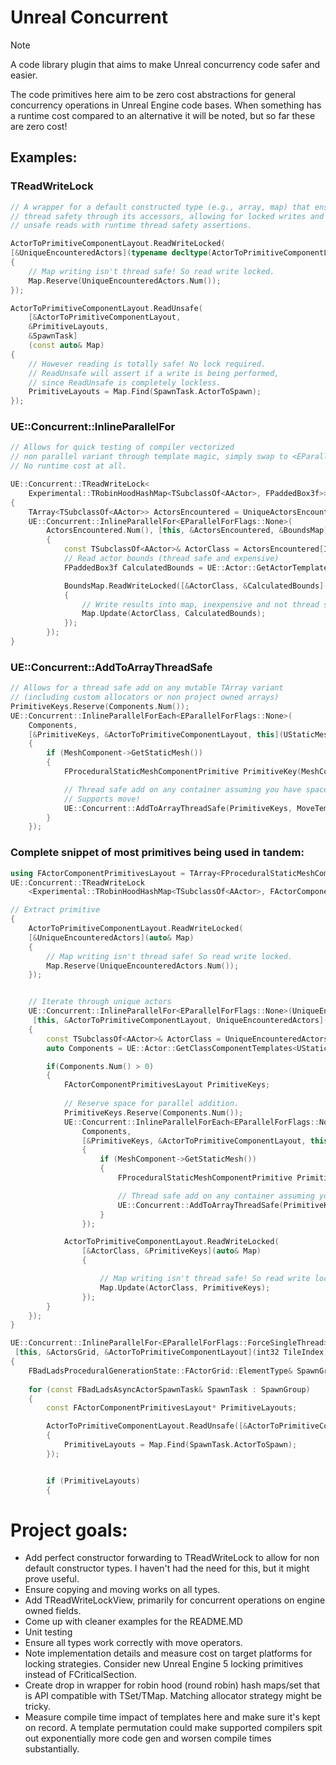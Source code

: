 # Unreal Concurrent
> [!NOTE]
> A code library plugin that aims to make Unreal concurrency code safer and easier.

The code primitives here aim to be zero cost abstractions for general concurrency operations in Unreal Engine code bases.
When something has a runtime cost compared to an alternative it will be noted, but so far these are zero cost!

## Examples:
### TReadWriteLock<FYourType>
```cpp
// A wrapper for a default constructed type (e.g., array, map) that ensures
// thread safety through its accessors, allowing for locked writes and
// unsafe reads with runtime thread safety assertions.

ActorToPrimitiveComponentLayout.ReadWriteLocked(
[&UniqueEncounteredActors](typename decltype(ActorToPrimitiveComponentLayout)::ElementType& Map)
{
	// Map writing isn't thread safe! So read write locked.
	Map.Reserve(UniqueEncounteredActors.Num());
});
```


```cpp
ActorToPrimitiveComponentLayout.ReadUnsafe(
	[&ActorToPrimitiveComponentLayout, 
	&PrimitiveLayouts, 
	&SpawnTask]
	(const auto& Map)
{
	// However reading is totally safe! No lock required.
	// ReadUnsafe will assert if a write is being performed,
	// since ReadUnsafe is completely lockless.
	PrimitiveLayouts = Map.Find(SpawnTask.ActorToSpawn);
});
```

### UE::Concurrent::InlineParallelFor
```cpp
// Allows for quick testing of compiler vectorized
// non parallel variant through template magic, simply swap to <EParallelForFlags::ForceSingleThread>
// No runtime cost at all.

UE::Concurrent::TReadWriteLock<
	Experimental::TRobinHoodHashMap<TSubclassOf<AActor>, FPaddedBox3f>> BoundsMap;
{
	TArray<TSubclassOf<AActor>> ActorsEncountered = UniqueActorsEncountered.Array();
	UE::Concurrent::InlineParallelFor<EParallelForFlags::None>(
		ActorsEncountered.Num(), [this, &ActorsEncountered, &BoundsMap](int32 Index)
		{
			const TSubclassOf<AActor>& ActorClass = ActorsEncountered[Index];
			// Read actor bounds (thread safe and expensive)
			FPaddedBox3f CalculatedBounds = UE::Actor::GetActorTemplateLocalBounds(ActorClass);

			BoundsMap.ReadWriteLocked([&ActorClass, &CalculatedBounds](auto& Map)
			{
				// Write results into map, inexpensive and not thread safe.
				Map.Update(ActorClass, CalculatedBounds);
			});
		});
}
```

### UE::Concurrent::AddToArrayThreadSafe 
```cpp
// Allows for a thread safe add on any mutable TArray variant 
// (including custom allocators or non project owned arrays) 
PrimitiveKeys.Reserve(Components.Num());
UE::Concurrent::InlineParallelForEach<EParallelForFlags::None>(
	Components,
	[&PrimitiveKeys, &ActorToPrimitiveComponentLayout, this](UStaticMeshComponent* MeshComponent)
	{
		if (MeshComponent->GetStaticMesh())
		{
			FProceduralStaticMeshComponentPrimitive PrimitiveKey(MeshComponent);

			// Thread safe add on any container assuming you have space reserved.
			// Supports move!
			UE::Concurrent::AddToArrayThreadSafe(PrimitiveKeys, MoveTemp(PrimitiveKey));
		}
	});

```


### Complete snippet of most primitives being used in tandem:

```cpp
using FActorComponentPrimitivesLayout = TArray<FProceduralStaticMeshComponentPrimitive, TInlineAllocator<3>>;
UE::Concurrent::TReadWriteLock
	<Experimental::TRobinHoodHashMap<TSubclassOf<AActor>, FActorComponentPrimitivesLayout>> ActorToPrimitiveComponentLayout;

// Extract primitive 
{
	ActorToPrimitiveComponentLayout.ReadWriteLocked(
	[&UniqueEncounteredActors](auto& Map)
	{
		// Map writing isn't thread safe! So read write locked.
		Map.Reserve(UniqueEncounteredActors.Num());
	});


	// Iterate through unique actors
	UE::Concurrent::InlineParallelFor<EParallelForFlags::None>(UniqueEncounteredActors.Num(),
	 [this, &ActorToPrimitiveComponentLayout, UniqueEncounteredActors](int32 Index)
	{
		const TSubclassOf<AActor>& ActorClass = UniqueEncounteredActors[Index];
		auto Components = UE::Actor::GetClassComponentTemplates<UStaticMeshComponent>(ActorClass);

		if(Components.Num() > 0)
		{
			FActorComponentPrimitivesLayout PrimitiveKeys;
			
			// Reserve space for parallel addition.
			PrimitiveKeys.Reserve(Components.Num());
			UE::Concurrent::InlineParallelForEach<EParallelForFlags::None>(
				Components,
				[&PrimitiveKeys, &ActorToPrimitiveComponentLayout, this](UStaticMeshComponent* MeshComponent)
				{
					if (MeshComponent->GetStaticMesh())
					{
						FProceduralStaticMeshComponentPrimitive PrimitiveKey(MeshComponent);

						// Thread safe add on any container assuming you have space reserved.
						UE::Concurrent::AddToArrayThreadSafe(PrimitiveKeys, MoveTemp(PrimitiveKey));
					}
				});

			ActorToPrimitiveComponentLayout.ReadWriteLocked(
				[&ActorClass, &PrimitiveKeys](auto& Map)
				{

					// Map writing isn't thread safe! So read write locked.
					Map.Update(ActorClass, PrimitiveKeys);
				});
		}
	});
}

UE::Concurrent::InlineParallelFor<EParallelForFlags::ForceSingleThread>(ActorsGrid.GetData().Num(),
 [this, &ActorsGrid, &ActorToPrimitiveComponentLayout](int32 TileIndex)
{
	FBadLadsProceduralGenerationState::FActorGrid::ElementType& SpawnGroup = ActorsGrid.GetData()[TileIndex];
	
	for (const FBadLadsAsyncActorSpawnTask& SpawnTask : SpawnGroup)
	{
		const FActorComponentPrimitivesLayout* PrimitiveLayouts;

		ActorToPrimitiveComponentLayout.ReadUnsafe([&ActorToPrimitiveComponentLayout, &PrimitiveLayouts, &SpawnTask](const auto& Map)
		{
			PrimitiveLayouts = Map.Find(SpawnTask.ActorToSpawn);
		});


		if (PrimitiveLayouts)
		{
```


# Project goals:
- Add perfect constructor forwarding to TReadWriteLock to allow for non default constructor types. I haven't had the need for this, but it might prove useful. 
- Ensure copying and moving works on all types. 
- Add TReadWriteLockView, primarily for concurrent operations on engine owned fields.
- Come up with cleaner examples for the README.MD
- Unit testing
- Ensure all types work correctly with move operators.
- Note implementation details and measure cost on target platforms for locking strategies. Consider new Unreal Engine 5 locking primitives instead of FCriticalSection.
- Create drop in wrapper for robin hood (round robin) hash maps/set that is API compatible with TSet/TMap. Matching allocator strategy might be tricky. 
- Measure compile time impact of templates here and make sure it's kept on record. A template permutation could make supported compilers spit out exponentially more code gen and worsen compile times substantially. 
